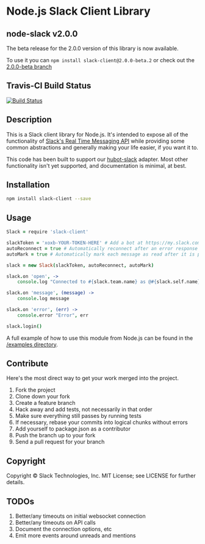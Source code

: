 # Node.js Slack Client Library

## node-slack v2.0.0

The beta release for the 2.0.0 version of this library is now available.

To use it you can `npm install slack-client@2.0.0-beta.2` or check out the [2.0.0-beta branch](https://github.com/slackhq/node-slack-client/tree/2.0.0-beta)

## Travis-CI Build Status

[![Build Status](https://travis-ci.org/slackhq/node-slack-client.png?branch=master)](https://travis-ci.org/slackhq/node-slack-client)

## Description

This is a Slack client library for Node.js. It's intended to expose all of the functionality of [Slack's Real Time Messaging API](https://api.slack.com/rtm) while providing some common abstractions and generally making your life easier, if you want it to.

This code has been built to support our [hubot-slack](https://github.com/slackhq/hubot-slack) adapter. Most other functionality isn't yet supported, and documentation is minimal, at best.

## Installation
```bash
npm install slack-client --save
```

## Usage
```coffeescript
Slack = require 'slack-client'

slackToken = 'xoxb-YOUR-TOKEN-HERE' # Add a bot at https://my.slack.com/services/new/bot and copy the token here.
autoReconnect = true # Automatically reconnect after an error response from Slack.
autoMark = true # Automatically mark each message as read after it is processed.

slack = new Slack(slackToken, autoReconnect, autoMark)

slack.on 'open', ->
    console.log "Connected to #{slack.team.name} as @#{slack.self.name}"

slack.on 'message', (message) ->
    console.log message

slack.on 'error', (err) ->
    console.error "Error", err

slack.login()

```

A full example of how to use this module from Node.js can be found in the [/examples directory](https://github.com/slackhq/node-slack-client/tree/master/examples).

## Contribute

Here's the most direct way to get your work merged into the project.

1. Fork the project
2. Clone down your fork
3. Create a feature branch
4. Hack away and add tests, not necessarily in that order
5. Make sure everything still passes by running tests
6. If necessary, rebase your commits into logical chunks without errors
7. Add yourself to package.json as a contributor
8. Push the branch up to your fork
9. Send a pull request for your branch

## Copyright

Copyright &copy; Slack Technologies, Inc. MIT License; see LICENSE for further details.

## TODOs

1. Better/any timeouts on initial websocket connection
2. Better/any timeouts on API calls
3. Document the connection options, etc
4. Emit more events around unreads and mentions
